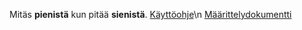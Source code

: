 Mitäs **pienistä** kun pitää **sienistä**.
[Käyttöohje](https://github.com/Nabscina/otm2016/blob/master/dokumentointi/kaytto-ohje.md)\n
[Määrittelydokumentti](https://github.com/Nabscina/otm2016/blob/master/dokumentointi/maarittelydokumentti.md)
